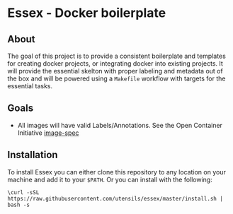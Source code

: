 # Essex - Docker boilerplate

## About

The goal of this project is to provide a consistent boilerplate and templates for creating docker projects, or integrating docker into existing projects. It will provide the essential skelton with proper labeling and metadata out of the box and will be powered using a `Makefile` workflow with targets for the essential tasks.

## Goals

 * All images will have valid Labels/Annotations. See the Open Container Initiative [image-spec](https://github.com/opencontainers/image-spec/blob/master/annotations.md)


## Installation

To install Essex you can either clone this repository to any location on your machine and add it to your `$PATH`.
Or you can install with the following:  
```shell
\curl -sSL  https://raw.githubusercontent.com/utensils/essex/master/install.sh | bash -s
```